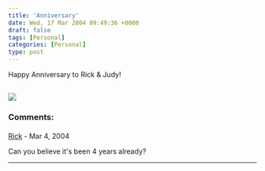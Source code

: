 ```yaml
---
title: 'Anniversary'
date: Wed, 17 Mar 2004 09:49:36 +0000
draft: false
tags: [Personal]
categories: [Personal]
type: post
---
```


Happy Anniversary to Rick & Judy!

![](http://jroller.com/resources/jmrodri/shamrock.jpg)
---
### Comments:
#### 
[Rick]( "") - <time datetime="2004-03-18 06:39:36">Mar 4, 2004</time>

Can you believe it's been 4 years already?
<hr />
